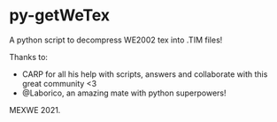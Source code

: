 # py-getWeTex
A python script to decompress WE2002 tex into .TIM files!

Thanks to: 
- CARP for all his help with scripts, answers and collaborate with this great community <3
- @Laborico, an amazing mate with python superpowers!

MEXWE 2021.
